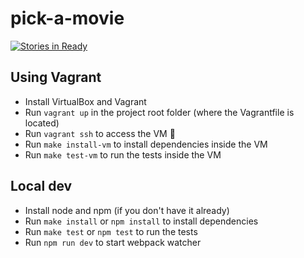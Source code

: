 # pick-a-movie

[![Stories in Ready](https://badge.waffle.io/thaishamilton/pick-a-movie.svg?label=ready&title=Ready)](http://waffle.io/thaishamilton/pick-a-movie)

## Using Vagrant

* Install VirtualBox and Vagrant
* Run `vagrant up` in the project root folder (where the Vagrantfile is located)
* Run `vagrant ssh` to access the VM :boar:
* Run `make install-vm` to install dependencies inside the VM
* Run `make test-vm` to run the tests inside the VM

## Local dev

* Install node and npm (if you don't have it already)
* Run `make install` or `npm install` to install dependencies
* Run `make test` or `npm test` to run the tests
* Run `npm run dev` to start webpack watcher
